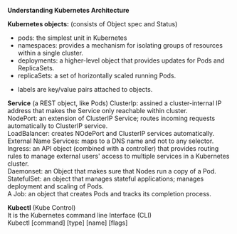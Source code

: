 **Understanding Kubernetes Architecture**

**Kubernetes objects:** (consists of Object spec and Status)
- pods: the simplest unit in Kubernetes
- namespaces: provides a mechanism for isolating groups of resources within a single cluster.
- deployments: a higher-level object that provides updates for Pods and ReplicaSets.
- replicaSets: a set of horizontally scaled running Pods.

* labels are key/value pairs attached to objects.

**Service** (a REST object, like Pods)
ClusterIp: assined a cluster-internal IP address that makes the Service only reachable within cluster.<br>
NodePort: an extension of ClusterIP Service; routes incoming requests automatically to ClusterIP service.<br>
LoadBalancer: creates NOdePort and ClusterIP services automatically.<br>
External Name Services: maps to a DNS name and not to any selector.<br>
Ingress: an API object (combined with a controller) that provides routing rules to manage external users' access to multiple services in a Kubernetes cluster. <br>
Daemonset: an Object that makes sure that Nodes run a copy of a Pod.<br>
StatefulSet: an object that manages stateful applications; manages deployment and scaling of Pods.<br>
A Job: an object that creates Pods and tracks its completion process.<br>

**Kubectl** (Kube Control)<br>
It is the Kubernetes command line Interface (CLI)<br>
Kubectl [command] [type] [name] [flags]<br>
